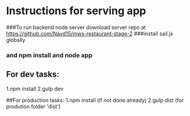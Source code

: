 # Instructions for serving app

###To run backend node server download server repo at https://github.com/Navd15/mws-restaurant-stage-2 
###install sail.js globally 
### and  npm install and  node app

## For dev tasks:
1.npm install
2.gulp dev 


##For production tasks:
1.npm install (if not done already)
2.gulp dist (for prodution folder 'dist')  <!-- This will start app at port specified   -->
